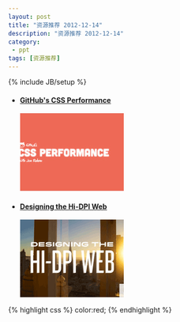 ```yaml
---
layout: post
title: "资源推荐 2012-12-14"
description: "资源推荐 2012-12-14"
category:
 - ppt
tags: [资源推荐]
---
```

{% include JB/setup %}

<ul class="nlist">		
	<li class="pitem"><a href="https://speakerdeck.com/jonrohan/githubs-css-performance" target="_blank"><h4>GitHub's CSS Performance</h4><img src="/content/20121213/s1.png" alt="" /></a></li>
	<li class="pitem"><a href="https://speakerdeck.com/ddemaree/designing-the-hi-dpi-web" target="_blank"><h4>Designing the Hi-DPI Web</h4><img src="/content/20121213/s2.png" alt="" /></a></li>
</ul>

{% highlight css %}
	color:red;
{% endhighlight %}